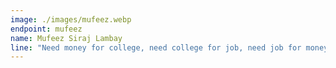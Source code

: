 ```yaml
---
image: ./images/mufeez.webp
endpoint: mufeez
name: Mufeez Siraj Lambay
line: "Need money for college, need college for job, need job for money. Who the designed such a system"
---
```


